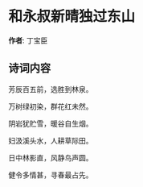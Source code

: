 # 和永叔新晴独过东山

**作者**: 丁宝臣

## 诗词内容

芳辰百五前，选胜到林泉。

万树绿初染，群花红未然。

阴岩犹贮雪，暖谷自生烟。

妇汲溪头水，人耕草际田。

日中林影直，风静鸟声圆。

健令多情甚，寻春最占先。

